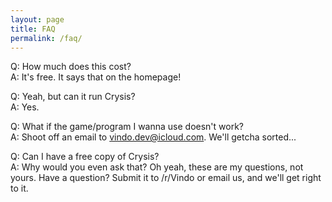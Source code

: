 ```yaml
---
layout: page
title: FAQ
permalink: /faq/
---
```


Q: How much does this cost?  
A: It's free. It says that on the homepage!

Q: Yeah, but can it run Crysis?  
A: Yes. <!-- insert screenshot here -->

Q: What if the game/program I wanna use doesn't work?  
A: Shoot off an email to vindo.dev@icloud.com. We'll getcha sorted...

Q: Can I have a free copy of Crysis?  
A: Why would you even ask that? Oh yeah, these are my questions, not yours. Have a question? Submit it to /r/Vindo or email us, and we'll get right to it.
